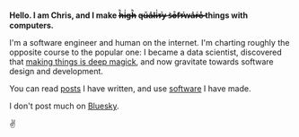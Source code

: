 
**Hello. I am Chris, and I make h̷̶̷̶ͪi̷̶̷̶ͥg̷̶h̷̶̷̶ͪ q̷̶u̷̶̷̶ͧa̷̶̷̶ͣl̷̶i̷̶̷̶ͥᴛ̷̶̷̶ⷮy̷̶ s̷̶͛o̷̶̷̶ͦf̷̶ᴛ̷̶̷̶ⷮw̷̶a̷̶̷̶ͣr̷̶̷̶ͬe̷̶̷̶ͤ things with computers.**

I'm a software engineer and human on the internet. I'm charting roughly the opposite course to the popular one: I became a data scientist, discovered that [making things is deep magick](https://standard.dev/details/making-things-is-deep-magick), and now gravitate towards software design and development.

You can read [posts](https://standard.dev/posts) I have written, and use [software](https://standard.dev/software) I have made.

I don't post much on [Bluesky](https://bsky.app/profile/standard.dev).

✌️
